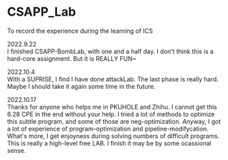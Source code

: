 # CSAPP_Lab
To record the experience during the learning of ICS

2022.9.22   
I finished CSAPP-BombLab, with one and a half day.
I don't think this is a hard-core assignment. But it is REALLY FUN~

2022.10.4  
With a SUPRISE, I find I have done attackLab.
The last phase is really hard. Maybe I should take it again some time in the future.

2022.10.17  
Thanks for anyone who helps me in PKUHOLE and Zhihu. I cannot get this 6.28 CPE in the end without your help.
I tried a lot of methods to optimize this subtle program, and some of those are neg-optimization.
Anyway, I got a lot of experience of program-optimization and pipeline-modifycation. 
What's more, I get enjoyness during solving numbers of difficult programs.
This is really a high-level free LAB. I finish it may be by some ocassional sense.
